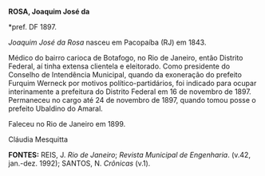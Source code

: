 **ROSA, Joaquim José da**

\*pref. DF 1897.

*Joaquim José da Rosa* nasceu em Pacopaíba (RJ) em 1843.

Médico do bairro carioca de Botafogo, no Rio de Janeiro, então Distrito
Federal, aí tinha extensa clientela e eleitorado. Como presidente do
Conselho de Intendência Municipal, quando da exoneração do prefeito
Furquim Werneck por motivos político-partidários, foi indicado para
ocupar interinamente a prefeitura do Distrito Federal em 16 de novembro
de 1897. Permaneceu no cargo até 24 de novembro de 1897, quando tomou
posse o prefeito Ubaldino do Amaral.

Faleceu no Rio de Janeiro em 1899.

Cláudia Mesquitta

**FONTES:** REIS, J. *Rio de Janeiro*; *Revista Municipal de
Engenharia*. (v.42, jan.-dez. 1992); SANTOS, N. *Crônicas* (v.1).
